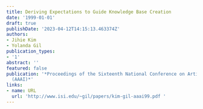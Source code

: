 ```yaml
---
title: Deriving Expectations to Guide Knowledge Base Creation
date: '1999-01-01'
draft: true
publishDate: '2023-04-12T14:15:13.463374Z'
authors:
- Jihie Kim
- Yolanda Gil
publication_types:
- '1'
abstract: ''
featured: false
publication: '*Proceedings of the Sixteenth National Conference on Artificial Intelligence
  (AAAI)*'
links:
- name: URL
  url: 'http://www.isi.edu/~gil/papers/kim-gil-aaai99.pdf '
---
```



